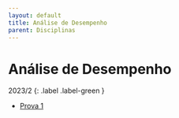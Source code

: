 ```yaml
---
layout: default
title: Análise de Desempenho
parent: Disciplinas
---
```


# Análise de Desempenho

2023/2
{: .label .label-green }

-   [Prova 1](2023/2/prova1.pdf)
